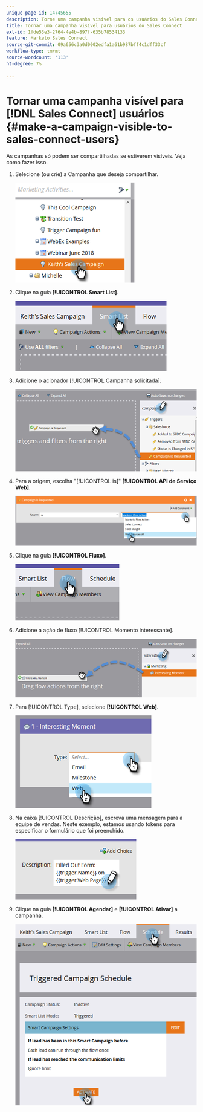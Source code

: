 ```yaml
---
unique-page-id: 14745655
description: Torne uma campanha visível para os usuários do Sales Connect - Documentação do Marketo - Documentação do produto
title: Tornar uma campanha visível para usuários do Sales Connect
exl-id: 1fde53e3-2764-4e4b-897f-635b78534133
feature: Marketo Sales Connect
source-git-commit: 09a656c3a0d0002edfa1a61b987bff4c1dff33cf
workflow-type: tm+mt
source-wordcount: '113'
ht-degree: 7%

---
```


# Tornar uma campanha visível para [!DNL Sales Connect] usuários {#make-a-campaign-visible-to-sales-connect-users}

As campanhas só podem ser compartilhadas se estiverem visíveis. Veja como fazer isso.

1. Selecione (ou crie) a Campanha que deseja compartilhar.

   ![](assets/make-a-marketing-campaign-visible-msc-1.png)

1. Clique na guia **[!UICONTROL Smart List]**.

   ![](assets/make-a-marketing-campaign-visible-msc-2.png)

1. Adicione o acionador [!UICONTROL Campanha solicitada].

   ![](assets/make-a-marketing-campaign-visible-msc-3.png)

1. Para a origem, escolha &quot;[!UICONTROL is]&quot; **[!UICONTROL API de Serviço Web]**.

   ![](assets/make-a-marketing-campaign-visible-msc-4.png)

1. Clique na guia **[!UICONTROL Fluxo]**.

   ![](assets/make-a-marketing-campaign-visible-msc-5.png)

1. Adicione a ação de fluxo [!UICONTROL Momento interessante].

   ![](assets/make-a-marketing-campaign-visible-msc-6.png)

1. Para [!UICONTROL Type], selecione **[!UICONTROL Web]**.

   ![](assets/make-a-marketing-campaign-visible-msc-7.png)

1. Na caixa [!UICONTROL Descrição], escreva uma mensagem para a equipe de vendas. Neste exemplo, estamos usando tokens para especificar o formulário que foi preenchido.

   ![](assets/make-a-marketing-campaign-visible-msc-8.png)

1. Clique na guia **[!UICONTROL Agendar]** e **[!UICONTROL Ativar]** a campanha.

   ![](assets/make-a-marketing-campaign-visible-msc-9.png)
